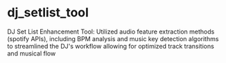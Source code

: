 # dj_setlist_tool
DJ Set List Enhancement Tool: Utilized audio feature extraction methods (spotify APIs), including BPM analysis and music key detection algorithms to streamlined the DJ's workflow allowing for optimized track transitions and musical flow
